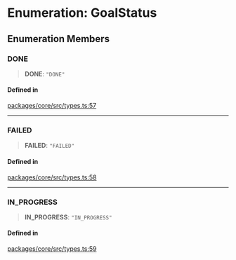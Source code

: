 # Enumeration: GoalStatus

## Enumeration Members

### DONE

> **DONE**: `"DONE"`

#### Defined in

[packages/core/src/types.ts:57](https://github.com/ai16z/eliza/blob/main/packages/core/src/types.ts#L57)

***

### FAILED

> **FAILED**: `"FAILED"`

#### Defined in

[packages/core/src/types.ts:58](https://github.com/ai16z/eliza/blob/main/packages/core/src/types.ts#L58)

***

### IN\_PROGRESS

> **IN\_PROGRESS**: `"IN_PROGRESS"`

#### Defined in

[packages/core/src/types.ts:59](https://github.com/ai16z/eliza/blob/main/packages/core/src/types.ts#L59)
